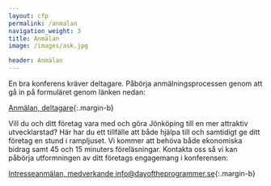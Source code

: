 ```yaml
---
layout: cfp
permalink: /anmalan
navigation_weight: 3
title: Anmälan
image: /images/ask.jpg

header: Anmälan
---
```


En bra konferens kräver deltagare. Påbörja anmälningsprocessen genom att gå in på formuläret genom länken nedan: 

[Anmälan, deltagare](https://docs.google.com/forms/d/e/1FAIpQLSd7D-Ih08gLk8O5S0FAGo2s0hZx_opB5Br4hzxDvSfAJ-5Q5A/viewform?usp=sf_link){:.margin-b}

Vill du och ditt företag vara med och göra Jönköping till en mer attraktiv utvecklarstad?
Här har du ett tillfälle att både hjälpa till och samtidigt ge ditt företag en stund i rampljuset.
Vi kommer att behöva både ekonomiska bidrag samt 45 och 15 minuters
föreläsningar.
Kontakta oss så vi kan påbörja utformningen av ditt företags engagemang i
konferensen:

[Intresseanmälan, medverkande info@dayoftheprogrammer.se](mailto:info@dayoftheprogrammer.se){:.margin-b}
